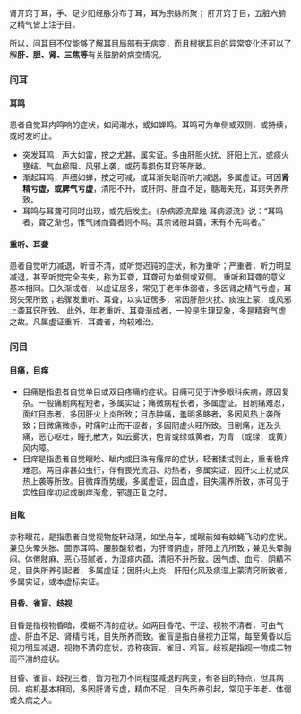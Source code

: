 肾开窍于耳，手、足少阳经脉分布于耳，耳为宗脉所聚；
肝开窍于目，五脏六腑之精气皆上注于目。

所以，问耳目不仅能够了解耳目局部有无病变，而且根据耳目的异常变化还可以了解**肝、胆、肾、三焦等**有关脏腑的病变情况。

### 问耳
#### 耳鸣
患者自觉耳内鸣响的症状，如闻潮水，或如蝉鸣。耳鸣可为单侧或双侧，或持续，或时发时止。

- 突发耳鸣，声大如雷，按之尤甚，属实证。多由肝胆火扰、肝阳上亢，或痰火壅结、气血瘀阻、风邪上袭，或药毒损伤耳窍等所致。
- 渐起耳鸣，声细如蝉，按之可减，或耳渐失聪而听力减退，多属虚证。可因**肾精亏虚，或脾气亏虚**，清阳不升，或肝阴、肝血不足，髓海失充，耳窍失养所致。
- 耳鸣与耳聋可同时出现，或先后发生。《杂病源流犀烛·耳病源流》说：“耳鸣者，聋之渐也，惟气闭而聋者则不鸣。其余诸般耳聋，未有不先鸣者。”

#### 重听、耳聋
患者自觉听力减退，听音不清，或听觉迟钝的症状，称为重听；严重者，听力明显减退，甚至听觉完全丧失，称为耳聋，耳聋可为单侧或双侧。
重听和耳聋的意义基本相同。日久渐成者，以虚证居多，常见于老年体弱者，多因肾之精气亏虚，耳窍失荣所致；若骤发重听、耳聋，以实证居多，常因肝胆火扰、痰浊上蒙，或风邪上袭耳窍所致。
此外，年老重听、耳聋渐成者，一般是生理现象，多是精衰气虚之故。凡属虚证重听、耳聋者，均较难治。


### 问目
#### 目痛，目痒
- 目痛是指患者自觉单目或双目疼痛的症状。目痛可见于许多眼科疾病，原因复杂。一般痛剧病程短者，多属实证；痛微病程长者，多属虚证。目剧痛难忍，面红目赤者，多因肝火上炎所致；目赤肿痛，羞明多眵者，多因风热上袭所致；目微痛微赤，时痛时止而干涩者，多因阴虚火旺所致。目剧痛，连及头痛，恶心呕吐，瞳孔散大，如云雾状，色青或绿或黄者，为青 （或绿，或黄）风内障。
- 目痒是指患者自觉眼睑、眦内或目珠有瘙痒的症状，轻者揉拭则止，重者极痒难忍。两目痒甚如虫行，伴有畏光流泪、灼热者，多属实证，因肝火上扰或风热上袭等所致。目微痒而势缓，多属虚证，因血虚，目失濡养所致，亦可见于实性目痒初起或剧痒渐愈，邪退正复之时。

#### 目眩
亦称眼花，是指患者自觉视物旋转动荡，如坐舟车，或眼前如有蚊蝇飞动的症状。兼见头晕头胀、面赤耳鸣、腰膝酸软者，为肝肾阴虚，肝阳上亢所致；兼见头晕胸闷、体倦肢麻、恶心苔腻者，为湿痰内蕴，清阳不升所致。因气虚、血亏、阴精不足，目失所养引起者，多属虚证；因肝火上炎、肝阳化风及痰湿上蒙清窍所致者，多属实证，或本虚标实证。


#### 目昏、雀盲、歧视
目昏是指视物昏暗，模糊不清的症状。如两目昏花、干涩、视物不清者，可由气虚、肝血不足、肾精亏耗，目失所养而致。雀盲是指白昼视力正常，每至黄昏以后视力明显减退，视物不清的症状，亦称夜盲、雀目、鸡盲。歧视是指视一物成二物而不清的症状。

目昏、雀盲、歧视三者，皆为视力不同程度减退的病变，有各自的特点，但其病因、病机基本相同，多因肝肾亏虚，精血不足，目失所养引起，常见于年老、体弱或久病之人。




























